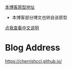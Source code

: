 [本博客原型地址](http://blog.rainyalley.com)

* 本博客部分博文也转自该原型

[点我查看中文说明](https://github.com/cherrishccl/cherrishccl.github.io/README_zh_CN.md)

# Blog Address

<https://cherrishccl.github.io/>


